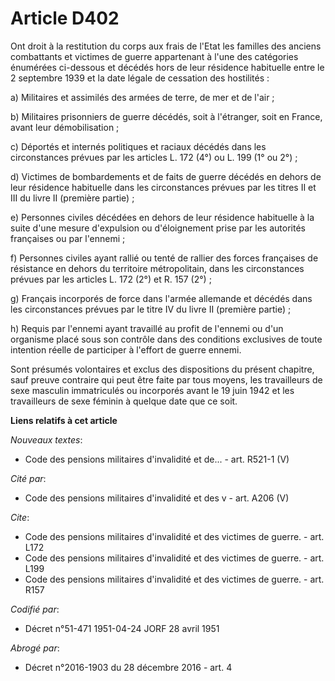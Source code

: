 # Article D402

Ont droit à la restitution du corps aux frais de l'Etat les familles des anciens combattants et victimes de guerre
appartenant à l'une des catégories énumérées ci-dessous et décédés hors de leur résidence habituelle entre le 2 septembre
1939 et la date légale de cessation des hostilités :

a) Militaires et assimilés des armées de terre, de mer et de l'air ;

b) Militaires prisonniers de guerre décédés, soit à l'étranger, soit en France, avant leur démobilisation ;

c) Déportés et internés politiques et raciaux décédés dans les circonstances prévues par les articles L. 172 (4°) ou L. 199
(1° ou 2°) ;

d) Victimes de bombardements et de faits de guerre décédés en dehors de leur résidence habituelle dans les circonstances
prévues par les titres II et III du livre II (première partie) ;

e) Personnes civiles décédées en dehors de leur résidence habituelle à la suite d'une mesure d'expulsion ou d'éloignement
prise par les autorités françaises ou par l'ennemi ;

f) Personnes civiles ayant rallié ou tenté de rallier des forces françaises de résistance en dehors du territoire
métropolitain, dans les circonstances prévues par les articles L. 172 (2°) et R. 157 (2°) ;

g) Français incorporés de force dans l'armée allemande et décédés dans les circonstances prévues par le titre IV du livre II
(première partie) ;

h) Requis par l'ennemi ayant travaillé au profit de l'ennemi ou d'un organisme placé sous son contrôle dans des conditions
exclusives de toute intention réelle de participer à l'effort de guerre ennemi.

Sont présumés volontaires et exclus des dispositions du présent chapitre, sauf preuve contraire qui peut être faite par tous
moyens, les travailleurs de sexe masculin immatriculés ou incorporés avant le 19 juin 1942 et les travailleurs de sexe
féminin à quelque date que ce soit.

**Liens relatifs à cet article**

_Nouveaux textes_:

  - Code des pensions militaires d'invalidité et de... - art. R521-1 (V)

_Cité par_:

  - Code des pensions militaires d'invalidité et des v - art. A206 (V)

_Cite_:

  - Code des pensions militaires d'invalidité et des victimes de guerre. - art. L172
  - Code des pensions militaires d'invalidité et des victimes de guerre. - art. L199
  - Code des pensions militaires d'invalidité et des victimes de guerre. - art. R157

_Codifié par_:

  - Décret n°51-471 1951-04-24 JORF 28 avril 1951

_Abrogé par_:

  - Décret n°2016-1903 du 28 décembre 2016 - art. 4
